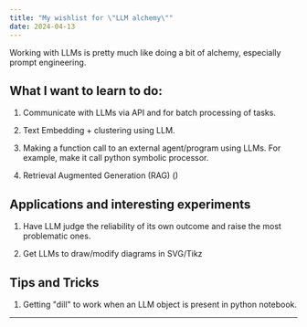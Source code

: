 ```yaml
---
title: "My wishlist for \"LLM alchemy\""
date: 2024-04-13
---
```


Working with LLMs is pretty much like doing a bit of alchemy, especially prompt engineering.  

## What I want to learn to do: 
 
1. Communicate with LLMs via API and for batch processing of tasks. 

3. Text Embedding + clustering using LLM.

4. Making a function call to an external agent/program using LLMs. For example, make it call python symbolic processor. 

5. Retrieval Augmented Generation (RAG) ()


## Applications and interesting experiments

1. Have LLM judge the reliability of its own outcome and raise the most problematic ones.

2. Get LLMs to draw/modify diagrams in SVG/Tikz

## Tips and Tricks

1. Getting "dill" to work when an LLM object is present in python notebook.



---

<script src="https://utteranc.es/client.js"
        repo="Zhongzhou/the-learning-plumber"
        issue-term="pathname"
        theme="boxy-light"
        crossorigin="anonymous"
        label = "blog-comment"
        async>
</script>